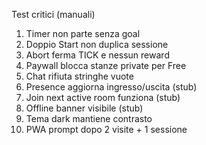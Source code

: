 Test critici (manuali)
1. Timer non parte senza goal
2. Doppio Start non duplica sessione
3. Abort ferma TICK e nessun reward
4. Paywall blocca stanze private per Free
5. Chat rifiuta stringhe vuote
6. Presence aggiorna ingresso/uscita (stub)
7. Join next active room funziona (stub)
8. Offline banner visibile (stub)
9. Tema dark mantiene contrasto
10. PWA prompt dopo 2 visite + 1 sessione

